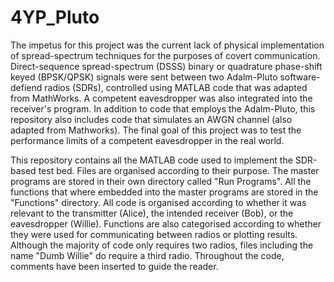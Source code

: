 # 4YP_Pluto

The impetus for this project was the current lack of physical implementation of spread-spectrum techniques for the purposes of covert communication. Direct-sequence spread-spectrum (DSSS) binary or quadrature phase-shift keyed (BPSK/QPSK) signals were sent between two Adalm-Pluto software-defiend radios (SDRs), controlled using MATLAB code that was adapted from MathWorks. A competent eavesdropper was also integrated into the receiver's program. In addition to code that employs the Adalm-Pluto, this repository also includes code that simulates an AWGN channel (also adapted from Mathworks). The final goal of this project was to test the performance limits of a competent eavesdropper in the real world.

This repository contains all the MATLAB code used to implement the SDR-based test bed. Files are organised according to their purpose. The master programs are stored in their own directory called "Run Programs". All the functions that where embedded into the master programs are stored in the "Functions" directory. All code is organised according to whether it was relevant to the transmitter (Alice), the intended receiver (Bob), or the eavesdropper (Willie). Functions are also categorised according to whether they were used for communicating between radios or plotting results. Although the majority of code only requires two radios, files including the name "Dumb Willie" do require a third radio. Throughout the code, comments have been inserted to guide the reader.
